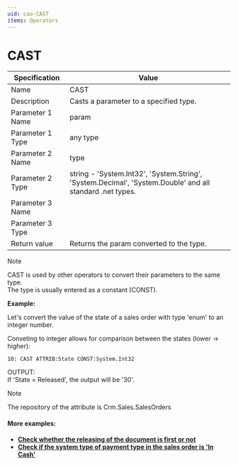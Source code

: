 ```yaml
---
uid: cao-CAST
items: Operators
---
```


# CAST 

| Specification | Value |
| ---- | ----- |
| Name | CAST |
| Description | Casts a parameter to a specified type. |
| Parameter 1 Name | 	param |
| Parameter 1 Type | 	any type |
| Parameter 2 Name | 	type |
| Parameter 2 Type | string - 'System.Int32', 'System.String', 'System.Decimal', 'System.Double' and all standard .net types. |
| Parameter 3 Name |
| Parameter 3 Type |
| Return value | Returns the param converted to the type. |

> [!NOTE]
> 
> CAST is used by other operators to convert their parameters to the same type. <br> The type is usually entered as a constant (CONST).

**Example:**

Let's convert the value of the state of a sales order with type 'enum' to an integer number. 

Conveting to integer allows for comparison between the states (lower -> higher):
```
10: CAST ATTRIB:State CONST:System.Int32      
```
OUTPUT: <br> If 'State = Released', the output will be '30'.

> [!NOTE] 
> 
> The repository of the attribute is Crm.Sales.SalesOrders

#### More examples:

- **[Check whether the releasing of the document is first or not](https://docs.erp.net/tech/advanced/calculated-attributes/examples/check-for-first-releasing.html)**
- **[Check if the system type of payment type in the sales order is 'In Cash'](https://docs.erp.net/tech/advanced/calculated-attributes/examples/check-if-system-type-is-in-cash.html)**

